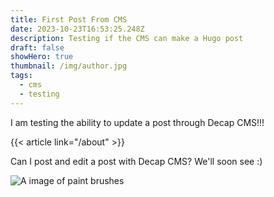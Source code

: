 ```yaml
---
title: First Post From CMS
date: 2023-10-23T16:53:25.248Z
description: Testing if the CMS can make a Hugo post
draft: false
showHero: true
thumbnail: /img/author.jpg
tags:
  - cms
  - testing
---
```

I am testing the ability to update a post through Decap CMS!!!

{{< article link="/about" >}}

Can I post and edit a post with Decap CMS? We'll soon see :)

![A image of paint brushes](/img/featured.jpeg "Brushes")